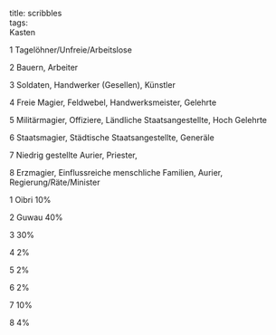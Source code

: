title: scribbles  
tags:   
Kasten

1 Tagelöhner/Unfreie/Arbeitslose

2 Bauern, Arbeiter

3 Soldaten, Handwerker (Gesellen), Künstler

4 Freie Magier, Feldwebel, Handwerksmeister, Gelehrte

5 Militärmagier, Offiziere, Ländliche Staatsangestellte, Hoch Gelehrte

6 Staatsmagier, Städtische Staatsangestellte, Generäle

7 Niedrig gestellte Aurier, Priester, 

8 Erzmagier, Einflussreiche menschliche Familien, Aurier, Regierung/Räte/Minister



1 Oibri 10%

2 Guwau 40%

3 30%

4 2%

5 2%

6 2%

7 10%

8 4%










